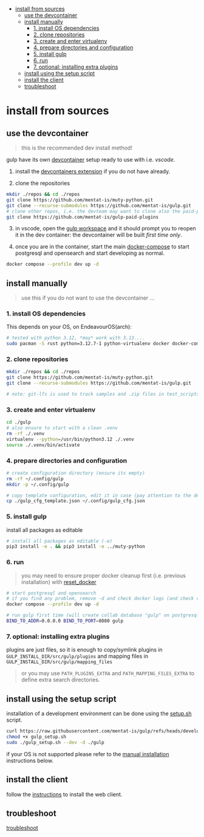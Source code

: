 
- [install from sources](#install-from-sources)
  - [use the devcontainer](#use-the-devcontainer)
  - [install manually](#install-manually)
    - [1. install OS dependencies](#1-install-os-dependencies)
    - [2. clone repositories](#2-clone-repositories)
    - [3. create and enter virtualenv](#3-create-and-enter-virtualenv)
    - [4. prepare directories and configuration](#4-prepare-directories-and-configuration)
    - [5. install gulp](#5-install-gulp)
    - [6. run](#6-run)
    - [7. optional: installing extra plugins](#7-optional-installing-extra-plugins)
  - [install using the setup script](#install-using-the-setup-script)
  - [install the client](#install-the-client)
  - [troubleshoot](#troubleshoot)

# install from sources

## use the devcontainer

> this is the recommended dev install method!

gulp have its own [devcontainer](https://github.com/devcontainers) setup ready to use with i.e. *vscode*.

1. install the [devcontainers extension](https://marketplace.visualstudio.com/items?itemName=ms-vscode-remote.remote-containers) if you do not have already.

2. clone the repositories

  ~~~bash
  mkdir ./repos && cd ./repos
  git clone https://github.com/mentat-is/muty-python.git
  git clone --recurse-submodules https://github.com/mentat-is/gulp.git
  # clone other repos, i.e. the devteam may want to clone also the paid-plugins repo...  
  git clone https://github.com/mentat-is/gulp-paid-plugins
  ~~~

3. in vscode, open the [gulp workspace](../gulp.code-workspace) and it should prompt you to reopen it in the dev container: the devcontainer will be built *first time only*.

4. once you are in the container, start the main [docker-compose](../docker-compose.yml) to start postgresql and opensearch and start developing as normal.

  ~~~bash
  docker compose --profile dev up -d
  ~~~

## install manually

> use this if you do not want to use the devcontainer ...

### 1. install OS dependencies

This depends on your OS, on EndeavourOS(arch):

~~~bash
# tested with python 3.12, *may* work with 3.13....
sudo pacman -S rust python=3.12.7-1 python-virtualenv docker docker-compose docker-buildx jq libpqxx git-lfs
~~~

### 2. clone repositories

~~~bash
mkdir ./repos && cd ./repos
git clone https://github.com/mentat-is/muty-python.git
git clone --recurse-submodules https://github.com/mentat-is/gulp.git

# note: git-lfs is used to track samples and .zip files in test_scripts
~~~

### 3. create and enter virtualenv

~~~bash
cd ./gulp
# also ensure to start with a clean .venv
rm -rf ./.venv
virtualenv --python=/usr/bin/python3.12 ./.venv
source ./.venv/bin/activate
~~~

### 4. prepare directories and configuration

~~~bash
# create configuration directory (ensure its empty)
rm -rf ~/.config/gulp
mkdir -p ~/.config/gulp

# copy template configuration, edit it in case (pay attention to the debug options!)
cp ./gulp_cfg_template.json ~/.config/gulp_cfg.json
~~~

### 5. install gulp

install all packages as editable

~~~bash
# install all packages as editable (-e)
pip3 install -e . && pip3 install -e ../muty-python
~~~

### 6. run

> you may need to ensure proper docker cleanup first (i.e. previous installation) with [reset_docker](../reset_docker.sh)

~~~bash
# start postgresql and opensearch
# if you find any problem, remove -d and check docker logs (and check our troubleshooting guide)
docker compose --profile dev up -d

# run gulp first time (will create collab database "gulp" on postgresql and the default index on opensearch)
BIND_TO_ADDR=0.0.0.0 BIND_TO_PORT=8080 gulp
~~~

### 7. optional: installing extra plugins

plugins are just files, so it is enough to copy/symlink  plugins in `GULP_INSTALL_DIR/src/gulp/plugins` and mapping files in `GULP_INSTALL_DIR/src/gulp/mapping_files`

> or you may use `PATH_PLUGINS_EXTRA` and `PATH_MAPPING_FILES_EXTRA` to define extra search directories.

## install using the setup script

installation of a development environment can be done using the [setup.sh](https://github.com/mentat-is/gulp/blob/develop/setup.sh) script.

```bash
curl https://raw.githubusercontent.com/mentat-is/gulp/refs/heads/develop/setup.sh -o gulp_setup.sh
chmod +x gulp_setup.sh
sudo ./gulp_setup.sh --dev -d ./gulp
```

if your OS is not supported please refer to the [manual installation](<#manual installation>) instructions below.

## install the client

follow the [instructions](https://github.com/mentat-is/gulpui-web/blob/master/README.md#installation) to install the web client.

## troubleshoot

[troubleshoot](./Troubleshooting.md)
